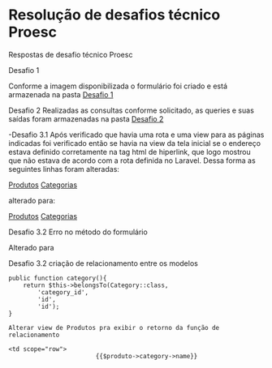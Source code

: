 # Resolução de desafios técnico Proesc

Respostas de desafio técnico Proesc

Desafio 1

Conforme a imagem disponibilizada o formulário foi criado e está armazenada na pasta [Desafio 1](./desafio1/resolucao_desafio1)

Desafio 2
Realizadas as consultas conforme solicitado, as queries e suas saídas foram armazenadas na pasta [Desafio 2](./desafio2/resoluca_desafio2)


-Desafio 3.1
Após verificado que havia uma rota e uma view para as páginas indicadas foi verificado então se havia na view da tela inicial
se o endereço estava definido corretamente na tag html de hiperlink, que logo mostrou que não estava de acordo com a rota definida
no Laravel. Dessa forma as seguintes linhas foram alteradas:
                    
<a href="{{ url('/produtos') }}">Produtos</a>
<a href="{{ url('/categorias') }}">Categorias</a>
                                        
alterado para:
                    
<a href="{{ url('/produtos/listar') }}">Produtos</a>
<a href="{{ url('/categorias/listar') }}">Categorias</a>

Desafio 3.2
Erro no método do formulário
<form name="formCard" id="formCard" method="GET" action="{{url('categorias/listar')}}">

Alterado para 
<form name="formCard" id="formCard" method="POST" action="{{url('categorias/listar')}}">

Desafio 3.2
criação de relacionamento entre os modelos

    public function category(){
        return $this->belongsTo(Category::class,
            'category_id',
            'id',
            'id');
    }
    
    Alterar view de Produtos pra exibir o retorno da função de relacionamento
    
    <td scope="row">
                            {{$produto->category->name}}

